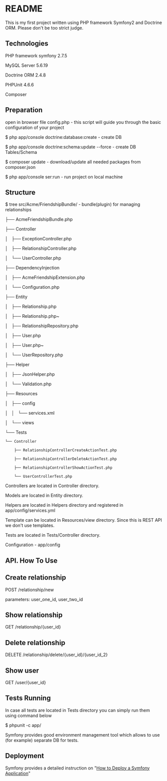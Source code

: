 README
==============

This is my first project written using PHP framework Symfony2 and Doctrine ORM. Please don't be too strict judge.	

Technologies
-----------------

PHP framework symfony 2.7.5

MySQL Server 5.6.19

Doctrine ORM 2.4.8

PHPUnit 4.6.6

Composer

Preparation
-----------------

open in browser file config.php - this script will guide you through the basic configuration of your project

$ php app/console doctrine:database:create - create DB

$ php app/console doctrine:schema:update --force  - create DB Tables/Schema

$ composer update - download/update all needed packages from composer.json

$ php app/console ser:run - run project on local machine


Structure
-----------------

$ tree src/Acme/FriendshipBundle/ - bundle(plugin) for managing relationships

├── AcmeFriendshipBundle.php

├── Controller

│   ├── ExceptionController.php

│   ├── RelationshipController.php

│   └── UserController.php

├── DependencyInjection

│   ├── AcmeFriendshipExtension.php

│   └── Configuration.php

├── Entity

│   ├── Relationship.php

│   ├── Relationship.php~

│   ├── RelationshipRepository.php

│   ├── User.php

│   ├── User.php~

│   └── UserRepository.php

├── Helper

│   ├── JsonHelper.php

│   └── Validation.php

├── Resources

│   ├── config

│   │   └── services.xml

│   └── views

└── Tests

    └── Controller

        ├── RelationshipControllerCreateActionTest.php

        ├── RelationshipControllerDeleteActionTest.php

        ├── RelationshipControllerShowActionTest.php

        └── UserControllerTest.php


Controllers are located in  Controller directory.

Models are located in Entity directory.

Helpers are located in Helpers directory and registered in app/config/services.yml

Template can be located in Resources/view directory. Since this is REST API we don't use templates.

Tests are located in Tests/Controller directory.

Configuration - app/config


API. How To Use
-----------------

Create relationship
-----------------
POST /relationship/new 

parameters: user_one_id, user_two_id

Show relationship
-----------------
GET /relationship/{user_id}

Delete relationship
-----------------
DELETE /relationship/delete/{user_id}/{user_id_2}

Show user
-----------------
GET /user/{user_id}

Tests Running
----------------

In case all tests are located in Tests directory you can simply run them using command below

$ phpunit -c app/

Symfony provides good environment management tool which allows to use (for example) separate DB for tests.


Deployment
----------------

Symfony provides a detailed instruction on "[How to Deploy a Symfony Application][1]"



[1]: http://symfony.com/doc/current/cookbook/deployment/tools.html